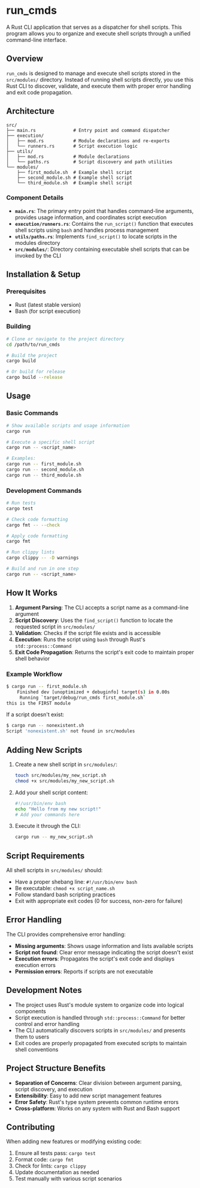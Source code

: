 # run_cmds

A Rust CLI application that serves as a dispatcher for shell scripts. This program allows you to organize and execute shell scripts through a unified command-line interface.

## Overview

`run_cmds` is designed to manage and execute shell scripts stored in the `src/modules/` directory. Instead of running shell scripts directly, you use this Rust CLI to discover, validate, and execute them with proper error handling and exit code propagation.

## Architecture

```
src/
├── main.rs              # Entry point and command dispatcher
├── execution/
│   ├── mod.rs           # Module declarations and re-exports
│   └── runners.rs       # Script execution logic
├── utils/
│   ├── mod.rs           # Module declarations
│   └── paths.rs         # Script discovery and path utilities
└── modules/
    ├── first_module.sh  # Example shell script
    ├── second_module.sh # Example shell script
    └── third_module.sh  # Example shell script
```

### Component Details

- **`main.rs`**: The primary entry point that handles command-line arguments, provides usage information, and coordinates script execution
- **`execution/runners.rs`**: Contains the `run_script()` function that executes shell scripts using `bash` and handles process management
- **`utils/paths.rs`**: Implements `find_script()` to locate scripts in the modules directory
- **`src/modules/`**: Directory containing executable shell scripts that can be invoked by the CLI

## Installation & Setup

### Prerequisites

- Rust (latest stable version)
- Bash (for script execution)

### Building

```bash
# Clone or navigate to the project directory
cd /path/to/run_cmds

# Build the project
cargo build

# Or build for release
cargo build --release
```

## Usage

### Basic Commands

```bash
# Show available scripts and usage information
cargo run

# Execute a specific shell script
cargo run -- <script_name>

# Examples:
cargo run -- first_module.sh
cargo run -- second_module.sh
cargo run -- third_module.sh
```

### Development Commands

```bash
# Run tests
cargo test

# Check code formatting
cargo fmt -- --check

# Apply code formatting
cargo fmt

# Run clippy lints
cargo clippy -- -D warnings

# Build and run in one step
cargo run -- <script_name>
```

## How It Works

1. **Argument Parsing**: The CLI accepts a script name as a command-line argument
2. **Script Discovery**: Uses the `find_script()` function to locate the requested script in `src/modules/`
3. **Validation**: Checks if the script file exists and is accessible
4. **Execution**: Runs the script using `bash` through Rust's `std::process::Command`
5. **Exit Code Propagation**: Returns the script's exit code to maintain proper shell behavior

### Example Workflow

```bash
$ cargo run -- first_module.sh
    Finished dev [unoptimized + debuginfo] target(s) in 0.00s
     Running `target/debug/run_cmds first_module.sh`
this is the FIRST module
```

If a script doesn't exist:
```bash
$ cargo run -- nonexistent.sh
Script 'nonexistent.sh' not found in src/modules
```

## Adding New Scripts

1. Create a new shell script in `src/modules/`:
   ```bash
   touch src/modules/my_new_script.sh
   chmod +x src/modules/my_new_script.sh
   ```

2. Add your shell script content:
   ```bash
   #!/usr/bin/env bash
   echo "Hello from my new script!"
   # Add your commands here
   ```

3. Execute it through the CLI:
   ```bash
   cargo run -- my_new_script.sh
   ```

## Script Requirements

All shell scripts in `src/modules/` should:
- Have a proper shebang line: `#!/usr/bin/env bash`
- Be executable: `chmod +x script_name.sh`
- Follow standard bash scripting practices
- Exit with appropriate exit codes (0 for success, non-zero for failure)

## Error Handling

The CLI provides comprehensive error handling:
- **Missing arguments**: Shows usage information and lists available scripts
- **Script not found**: Clear error message indicating the script doesn't exist
- **Execution errors**: Propagates the script's exit code and displays execution errors
- **Permission errors**: Reports if scripts are not executable

## Development Notes

- The project uses Rust's module system to organize code into logical components
- Script execution is handled through `std::process::Command` for better control and error handling
- The CLI automatically discovers scripts in `src/modules/` and presents them to users
- Exit codes are properly propagated from executed scripts to maintain shell conventions

## Project Structure Benefits

- **Separation of Concerns**: Clear division between argument parsing, script discovery, and execution
- **Extensibility**: Easy to add new script management features
- **Error Safety**: Rust's type system prevents common runtime errors
- **Cross-platform**: Works on any system with Rust and Bash support

## Contributing

When adding new features or modifying existing code:
1. Ensure all tests pass: `cargo test`
2. Format code: `cargo fmt`
3. Check for lints: `cargo clippy`
4. Update documentation as needed
5. Test manually with various script scenarios